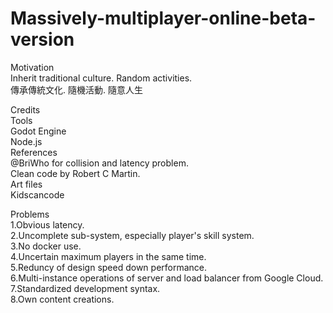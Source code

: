 # Massively-multiplayer-online-beta-version

Motivation<br> 
Inherit traditional culture. Random activities.<br> 
傳承傳統文化. 隨機活動. 隨意人生<br> 

Credits<br>
Tools<br>
Godot Engine<br>
Node.js<br>
References<br>
@BriWho for collision and latency problem.<br>
Clean code by Robert C Martin.<br>
Art files<br>
Kidscancode

Problems<br>
1.Obvious latency.<br> 
2.Uncomplete sub-system, especially player's skill system.<br> 
3.No docker use.<br> 
4.Uncertain maximum players in the same time.<br> 
5.Reduncy of design speed down performance.<br>
6.Multi-instance operations of server and load balancer from Google Cloud.<br>
7.Standardized development syntax.<br>
8.Own content creations.
